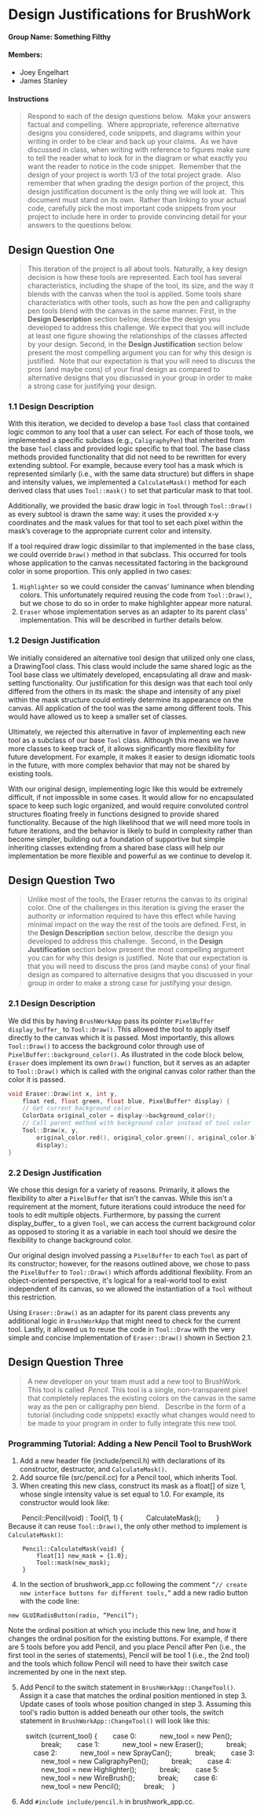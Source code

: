 # Design Justifications for BrushWork
#### Group Name: **Something Filthy**
#### Members:
- Joey Engelhart
- James Stanley

#### Instructions 
> Respond to each of the design questions below.  Make your answers factual and compelling.  Where appropriate, reference alternative designs you considered, code snippets, and diagrams within your writing in order to be clear and back up your claims.  As we have discussed in class, when writing with reference to figures make sure to tell the reader what to look for in the diagram or what exactly you want the reader to notice in the code snippet.  Remember that the design of your project is worth 1/3 of the total project grade.  Also remember that when grading the design portion of the project, this design justification document is the only thing we will look at.  This document must stand on its own.  Rather than linking to your actual code, carefully pick the most important code snippets from your project to include here in order to provide convincing detail for your answers to the questions below.


## Design Question One
> This iteration of the project is all about tools. Naturally, a key design decision is how these tools are represented. Each tool has several characteristics, including the shape of the tool, its size, and the way it blends with the canvas when the tool is applied. Some tools share characteristics with other tools, such as how the pen and calligraphy pen tools blend with the canvas in the same manner. 
> First, in the **Design Description** section below, describe the design you developed to address this challenge. We expect that you will include at least one figure showing the relationships of the classes affected by your design. Second, in the **Design Justification** section below present the most compelling argument you can for why this design is justified.  Note that our expectation is that you will need to discuss the pros (and maybe cons) of your final design as compared to alternative designs that you discussed in your group in order to make a strong case for justifying your design.

### 1.1 Design Description

With this iteration, we decided to develop a base `Tool` class that contained logic common to any tool that a user can select. For each of those tools, we implemented a specific subclass (e.g., `CaligraphyPen`) that inherited from the base `Tool` class and provided logic specific to that tool. The base class methods provided functionality that did not need to be rewritten for every extending subtool. For example, because every tool has a mask which is represented similarly (i.e., with the same data structure) but differs in shape and intensity values, we implemented a `CalculateMask()` method for each derived class that uses `Tool::mask()` to set that particular mask to that tool. 

Additionally, we provided the basic draw logic in `Tool` through `Tool::Draw()` as every subtool is drawn the same way: it uses the provided x-y coordinates and the mask values for that tool to set each pixel within the mask’s coverage to the appropriate current color and intensity. 

If a tool required draw logic dissimilar to that implemented in the base class, we could override `Draw()` method in that subclass. This occurred for tools whose application to the canvas necessitated factoring in the background color in some proportion. This only applied in two cases:

 1. `Highlighter` so we could consider the canvas' luminance when blending colors. This unfortunately required reusing the code from `Tool::Draw()`, but we chose to do so in order to make highlighter appear more natural.
 2. `Eraser` whose implementation serves as an adapter to its parent class' implementation. This will be described in further details below.

### 1.2 Design Justification

We initially considered an alternative tool design that utilized only one class, a DrawingTool class. This class would include the same shared logic as the Tool base class we ultimately developed, encapsulating all draw and mask-setting functionality. Our justification for this design was that each tool only differed from the others in its mask: the shape and intensity of any pixel within the mask structure could entirely determine its appearance on the canvas. All application of the tool was the same among different tools. This would have allowed us to keep a smaller set of classes.

Ultimately, we rejected this alternative in favor of implementing each new tool as a subclass of our base `Tool` class. Although this means we have more classes to keep track of, it allows significantly more flexibility for future development. For example, it makes it easier to design idiomatic tools in the future, with more complex behavior that may not be shared by existing tools. 

With our original design, implementing logic like this would be extremely difficult, if not impossible in some cases. It would allow for no encapsulated space to keep such logic organized, and would require convoluted control structures floating freely in functions designed to provide shared functionality. Because of the high likelihood that we will need more tools in future iterations, and the behavior is likely to build in complexity rather than become simpler, building out a foundation of supportive but simple inheriting classes extending from a shared base class will help our implementation be more flexible and powerful as we continue to develop it. 


## Design Question Two
> Unlike most of the tools, the Eraser returns the canvas to its original color. One of the challenges in this iteration is giving the eraser the authority or information required to have this effect while having minimal impact on the way the rest of the tools are defined. 
> First, in the **Design Description** section below, describe the design you developed to address this challenge.  Second, in the **Design Justification** section below present the most compelling argument you can for why this design is justified.  Note that our expectation is that you will need to discuss the pros (and maybe cons) of your final design as compared to alternative designs that you discussed in your group in order to make a strong case for justifying your design.

### 2.1 Design Description

We did this by having `BrushWorkApp` pass its pointer `PixelBuffer display_buffer_` to `Tool::Draw()`. This allowed the tool to apply itself directly to the canvas which it is passed. Most importantly, this allows `Tool::Draw()` to access the background color through use of `PixelBuffer::background_color()`. As illustrated in the code block below, `Eraser` does implement its own `Draw()` function, but it serves as an adapter to `Tool::Draw()` which is called with the original canvas color rather than the color it is passed. 
```c++
void Eraser::Draw(int x, int y, 
    float red, float green, float blue, PixelBuffer* display) {
    // Get current background color
    ColorData original_color = display->background_color();
    // Call parent method with background color instead of tool color
    Tool::Draw(x, y,
        original_color.red(), original_color.green(), original_color.blue(),
        display);
}

```

### 2.2 Design Justification

We chose this design for a variety of reasons. Primarily, it allows the flexibility to alter a `PixelBuffer` that isn't the canvas. While this isn't a requirement at the moment, future iterations could introduce the need for tools to edit multiple objects. Furthermore, by passing the current display_buffer_ to a given `Tool`, we can access the current background color as opposed to storing it as a variable in each tool should we desire the flexibility to change background color. 

Our original design involved passing a `PixelBuffer` to each `Tool` as part of its constructor; however, for the reasons outlined above, we chose to pass the `PixelBuffer` to `Tool::Draw()` which affords additional flexibility. From an object-oriented perspective, it's logical for a real-world tool to exist independent of its canvas, so we allowed the instantiation of a `Tool` without this restriction.

Using `Eraser::Draw()` as an adapter for its parent class prevents any additional logic in `BrushWorkApp` that might need to check for the current tool. Lastly, it allowed us to reuse the code in `Tool::Draw` with the very simple and concise implementation of `Eraser::Draw()` shown in Section 2.1.


## Design Question Three
> A new developer on your team must add a new tool to BrushWork. This tool is called  _Pencil._ This tool is a single, non-transparent pixel that completely replaces the existing colors on the canvas in the same way as the pen or calligraphy pen blend.  
> Describe in the form of a tutorial (including code snippets) exactly what changes would need to be made to your program in order to fully integrate this new tool.

### Programming Tutorial: Adding a New Pencil Tool to BrushWork

1. Add a new header file (include/pencil.h) with declarations of its constructor, destructor, and `CalculateMask()`.
2. Add source file (src/pencil.cc) for a Pencil tool, which inherits Tool. 
3. When creating this new class, construct its mask as a float[] of size 1, whose single intensity value is set equal to 1.0. For example, its constructor would look like:

        Pencil::Pencil(void) : Tool(1, 1) {
            CalculateMask();
        }        
Because it can reuse `Tool::Draw()`, the only other method to implement is `CalculateMask()`:

        Pencil::CalculateMask(void) {
            float[1] new_mask = {1.0};
            Tool::mask(new_mask);
        }

4. In the section of brushwork_app.cc following the comment `“// create new interface buttons for different tools,”` add a new radio button with the code line: 

 `new GLUIRadioButton(radio, “Pencil”);`

 Note the ordinal position at which you include this new line, and how it changes the ordinal position for the existing buttons. For example, if there are 5 tools before you add Pencil, and you place Pencil after Pen (i.e., the first tool in the series of statements), Pencil will be tool 1 (i.e., the 2nd tool) and the tools which follow Pencil will need to have their switch case incremented by one in the next step.
 
5. Add Pencil to the switch statement in `BrushWorkApp::ChangeTool()`. Assign it a case that matches the ordinal position mentioned in step 3. Update cases of tools whose position changed in step 3. Assuming this tool's radio button is added beneath our other tools, the switch statement in `BrushWorkApp::ChangeTool()` will look like this:

        switch (current_tool) {
            case 0:
                new_tool = new Pen();
                break;
            case 1:
                new_tool = new Eraser();
                break;
            case 2:
                new_tool = new SprayCan();
                break;
            case 3:
                new_tool = new CaligraphyPen();
                break;
            case 4:
                new_tool = new Highlighter();
                break;
            case 5:
                new_tool = new WireBrush();
                break;
            case 6:
                new_tool = new Pencil();
                break;
        }

6. Add `#include include/pencil.h` in brushwork_app.cc.
